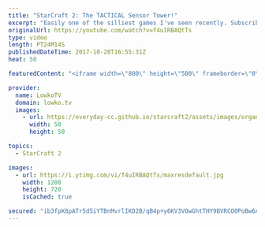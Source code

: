 ```yaml
---
title: "StarCraft 2: The TACTICAL Sensor Tower!"
excerpt: "Easily one of the silliest games I've seen recently. Subscribe for more videos: http://lowko.tv/youtube The Command Center Bully: https://goo.gl/yBfzFD  With a rather unusual early game strategy, in this Zerg versus Terran we see both players making several hilarious mistakes make the game flip back"
originalUrl: https://youtube.com/watch?v=f4uIRBAQtTs
type: video
length: PT24M14S
publishedDateTime: 2017-10-28T16:55:31Z
heat: 50

featuredContent: "<iframe width=\"800\" height=\"500\" frameborder=\"0\" src=\"https://www.youtube.com/embed/f4uIRBAQtTs\" allow=\"accelerometer; autoplay; encrypted-media; gyroscope; picture-in-picture\" allowfullscreen></iframe>"

provider:
  name: LowkoTV
  domain: lowko.tv
  images:
    - url: https://everyday-cc.github.io/starcraft2/assets/images/organizations/lowko.tv-50x50.jpg
      width: 50
      height: 50

topics:
  - StarCraft 2

images:
  - url: https://i.ytimg.com/vi/f4uIRBAQtTs/maxresdefault.jpg
    width: 1280
    height: 720
    isCached: true

secured: "ib3fpK8pATr5d5iYTBnMvrlIKO2B/qB4p+y6KV3VOwGhtTHY9BVRCO0PoBw6A1/0dJUdf+Nyxn7IlPSp8nN7TETCwc1RkksBbs5LfxDVc8pU1F2KSfzXiWwoIvY9zCCvruWfO/tVm1XdeL1QbFdjBR6qN9vbn+MXie2tRQE5uzwPmVGkNTY9L+EbjGNgnxMak8Vbwin05va0K527o+afCd2FWN/TlVTrindaG4EUqqCJm+EimPCepMNyRd+71tOBrwEIvoZBOQfvaKkSXb/4lJiM3u5vGDUlxa1NcA9rbSEOrC3eC10cx9cWMBg/QaokPy5HlzliuYFDE8RwXjtD2FVOiGTL94U3rcl682IS2Foe2/KQAKyUa1L7BG46L6bR8SceqEpratwvQDu48I1ApRYHfBWe/Db7X3OnktMrklJEUxd6Nok1/z5dHHaegcu3;qoZp1SG/gdXAjmDyyNjrfw=="
---
```


